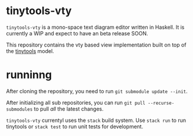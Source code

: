 # tinytools-vty

`tinytools-vty` is a mono-space text diagram editor written in Haskell. It is currently a WIP and expect to have an beta release SOON.

This repository contains the vty based view implementation built on top of the [tinytools](https://github.com/pdlla/tinytools) model.

# runninng

After cloning the repository, you need to run `git submodule update --init`.

After initializing all sub repositories, you can run `git pull --recurse-submodules` to pull _all_ the latest changes.

`tinytools-vty` currentyl uses the `stack` build system. Use `stack run` to run tinytools or `stack test` to run unit tests for development.


